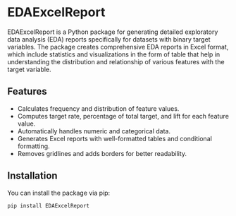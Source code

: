 # EDAExcelReport

EDAExcelReport is a Python package for generating detailed exploratory data analysis (EDA) reports specifically for datasets with binary target variables. The package creates comprehensive EDA reports in Excel format, which include statistics and visualizations in the form of table that help in understanding the distribution and relationship of various features with the target variable.

## Features

- Calculates frequency and distribution of feature values.
- Computes target rate, percentage of total target, and lift for each feature value.
- Automatically handles numeric and categorical data.
- Generates Excel reports with well-formatted tables and conditional formatting.
- Removes gridlines and adds borders for better readability.

## Installation

You can install the package via pip:

```sh
pip install EDAExcelReport